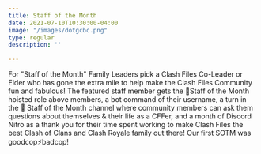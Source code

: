 ```yaml
---
title: Staff of the Month
date: 2021-07-10T10:30:00-04:00
image: "/images/dotgcbc.png"
type: regular
description: ''

---
```

For "Staff of the Month" Family Leaders pick a Clash Files Co-Leader or Elder who has gone the extra mile to help make the Clash Files Community fun and fabulous! The featured staff member gets the 🦸Staff of the Month hoisted role above members, a bot command of their username, a turn in the 👔 Staff of the Month channel where community members can ask them questions about themselves & their life as a CFFer, and a month of Discord Nitro as a thank you for their time spent working to make Clash Files the best Clash of Clans and Clash Royale family out there! Our first SOTM was goodcop⚡badcop!